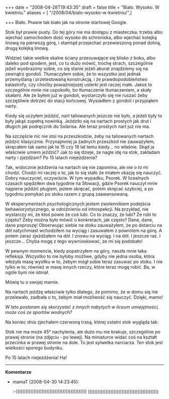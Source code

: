 +++
date = "2008-04-28T19:43:35"
draft = false
title = "Biało. Wysoko. W kwietniu."
aliases = [ "/2008/04/bialo-wysoko-w-kwietniu/",]

+++
Biało. Prawie tak biało jak na stronie startowej Google.

Stok był prawie pusty. Do tej góry nie ma dostępu z miasteczka; trzeba albo
wjechać samochodem dość wysoko do schroniska, albo wjechać kolejką linową na
pierwszą górę, i stamtąd przejechać przewieszoną ponad doliną, drugą kolejką
linową.

Widzieć takie wielkie skalne ściany przesuwające się blisko z boku, albo
daleko pod spodem, jest, co tu dużo mówić, trochę strach, szczególnie jeżeli
wyobrazimy sobie, co się stanie jeżeli akurat znajdziemy się na zewnątrz
gondoli. Tłumaczyłem sobie, że to wszystko jest jednak przemyślaną i
przetestowaną konstrukcją, i że prawdopodobieństwo katastrofy, czy choćby
poważniejszej usterki jest raczej małe. Jakoś to szczególnie mnie nie
uspokoiło, bo tłumaczenie tłumaczeniem, a skały skałami. Ale że byłem już w
gondoli, wystarczyło się nie ruszać żeby szczęśliwie dotrzeć do stacji
końcowej. Wysiadłem z gondoli i przypiąłem narty.

Kiedy się uczyłem jeździć, nart taliowanych jeszcze nie było, a jeżeli były to
były jakąś zupełną nowinką. Jeździło się na nartach prostych jak drut i
długich jak podręcznik do Solarisa. Ale teraz prostych nart już nie ma.

Na szczęście nic nie stoi na przeszkodzie, żeby na taliowanych nartach jeździć
klasycznie. Przynajmniej ja żadnych przeszkód nie zauważyłem; skręcałem tak
samo jak te 15 czy 16 lat temu kiedy... no właśnie. Skąd ja właściwie umiem
jeździć? Jak to się dzieje, że nagle idę na stok, zakładam narty i zjeżdżam?
Po 15 latach niejeżdżenia?

Tak, widocznie jeżdżenia na nartach się nie zapomina, ale nie o to mi chodzi.
Chodzi mi raczej o to, jak to się stało że miałem okazję się nauczyć. Dobry
nauczyciel, oczywiście. W tym wypadku, Psorek. W licealnych czasach spędziłem
dwa tygodnie na Słowacji, gdzie Psorek nauczył mnie najpierw jeździć pługiem,
potem skręcać, potem skręcać szybciej, a po tygodniu pomykać po stoku razem z
grupą zaawansowaną.

W eksperymentach psychologicznych jestem zwolennikiem podejścia
behawiorystycznego, w odróżnieniu od introspekcji. Na przykład, nie wystarczy
mi, że ktoś powie że coś lubi. Co to znaczy, że lubi? Że robi to często? Żeby
można było mówić o konkretach, jak często? Dane, dane, dane poproszę!
Obserwując siebie na stoku zauważyłem, że po dotarciu na dół natychmiast
wchodziłem na wyciąg i zasuwałem z powrotem na górę. A potem zaraz zjeżdżałem
na dół. I znowu na wyciąg. I na dół. I jeszcze raz. I jeszcze... Chyba mogę z
tego wywnioskować, że mi się podobało!

W pewnym momencie, kiedy popatrzyłem na góry, naszła mnie taka refleksja.
Wszystko to nie byłoby możliwe, gdyby nie jedna osoba, która włożyła masę
wysiłku w to, żebym mógł sobie teraz zasuwać po stoku. I nie tylko w to; również
w masę innych rzeczy, które teraz mogę robić.  Ba, w ogóle bym nie istniał.

Mówię tu o swojej mamie.

Na nartach jeżdżę właściwie tylko dlatego, że pomimo, że w domu się nie
przelewało, zadbała o to, żebym miał możliwość się nauczyć. Dzięki, mamo!

_W lato postaram się skorzystać z innych nabytych w liceum umiejętności, może
coś ze sportów wodnych?_

Na koniec dnia zjechałem czerwoną trasą, której ostatni stok wygląda tak:

Stok nie ma może 45° nachylenia, ale dużo mu nie brakuje, szczególnie po prawej
stronie (na zdjęciu - po lewej). Na miniaturce widać coś na kształt przecinka
w prawej stronie na dole. To jest sylwetka narciarza. Ten stok jest wielkości
sporego budynku.

Po 15 latach niejeżdżenia! Ha!

----
**Komentarze**

* mamaT (2008-04-30 14:23:45): <p>:-))))))))))))))))))))))))))))))))))))))))))))
  ))))))))))))))))))))))))))))))))))))))))))))</p>
